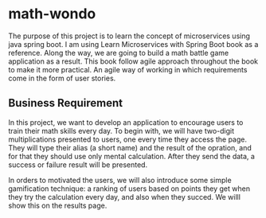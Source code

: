 # math-wondo
The purpose of this project is to learn the concept of microservices using java spring boot. I am using Learn Microservices with Spring Boot book as a reference.
Along the way, we are going to build a math battle game application as a result. This book follow agile approach throughout the book to make it more practical.
An agile way of working in which requirements come in the form of user stories.

## Business Requirement
In this project, we want to develop an application to encourage users to train their math skills every day. To begin with, we will have two-digit multiplications presented to users, 
one every time they access the page. They will type their alias (a short name) and the result of the opration, and for that they should use only mental calculation.
After they send the data, a success or failure result will be presented.

In orders to motivated the users, we will also introduce some simple gamification technique: a ranking of users based on points they get when they try the calculation every day,
and also when they succed. We willl show this on the results page.

